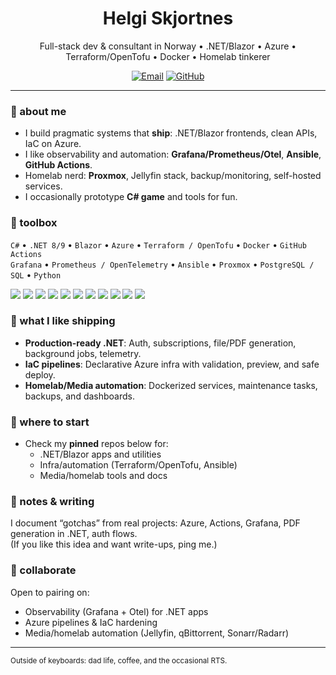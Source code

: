 <!-- Profile README for github.com/Hrolgar  -->
<h1 align="center">Helgi Skjortnes</h1>
<p align="center">
  Full-stack dev & consultant in Norway • .NET/Blazor • Azure • Terraform/OpenTofu • Docker • Homelab tinkerer
</p>

<p align="center">
  <a href="mailto:helgiskafta@outlook.com"><img alt="Email" src="https://img.shields.io/badge/Email-helgiskafta%40outlook.com-0d9488?style=flat&logo=gmail&logoColor=white"></a>
  <a href="https://github.com/hrolgar"><img alt="GitHub" src="https://img.shields.io/badge/GitHub-@hrolgar-0ea5e9?style=flat&logo=github"></a>
</p>

---

### 👋 about me
- I build pragmatic systems that **ship**: .NET/Blazor frontends, clean APIs, IaC on Azure.
- I like observability and automation: **Grafana/Prometheus/Otel**, **Ansible**, **GitHub Actions**.
- Homelab nerd: **Proxmox**, Jellyfin stack, backup/monitoring, self-hosted services.
- I occasionally prototype **C# game** and tools for fun.

### 🧰 toolbox
`C#` • `.NET 8/9` • `Blazor` • `Azure` • `Terraform / OpenTofu` • `Docker` • `GitHub Actions`  
`Grafana` • `Prometheus / OpenTelemetry` • `Ansible` • `Proxmox` • `PostgreSQL / SQL` • `Python`

<p>
  <img src="https://img.shields.io/badge/.NET-512BD4?logo=dotnet&logoColor=white" />
  <img src="https://img.shields.io/badge/Blazor-5C2D91?logo=blazor&logoColor=white" />
  <img src="https://img.shields.io/badge/Azure-0078D4?logo=microsoftazure&logoColor=white" />
  <img src="https://img.shields.io/badge/Terraform-844FBA?logo=terraform&logoColor=white" />
  <img src="https://img.shields.io/badge/Docker-2496ED?logo=docker&logoColor=white" />
  <img src="https://img.shields.io/badge/GitHub%20Actions-2088FF?logo=githubactions&logoColor=white" />
  <img src="https://img.shields.io/badge/Grafana-F46800?logo=grafana&logoColor=white" />
  <img src="https://img.shields.io/badge/Prometheus-E6522C?logo=prometheus&logoColor=white" />
  <img src="https://img.shields.io/badge/OpenTelemetry-000000?logo=opentelemetry&logoColor=white" />
  <img src="https://img.shields.io/badge/Ansible-EE0000?logo=ansible&logoColor=white" />
  <img src="https://img.shields.io/badge/Proxmox-E57000?logo=proxmox&logoColor=white" />
</p>

### 🚀 what I like shipping
- **Production-ready .NET**: Auth, subscriptions, file/PDF generation, background jobs, telemetry.
- **IaC pipelines**: Declarative Azure infra with validation, preview, and safe deploy.
- **Homelab/Media automation**: Dockerized services, maintenance tasks, backups, and dashboards.

### 🧭 where to start
- Check my **pinned** repos below for:  
  - .NET/Blazor apps and utilities  
  - Infra/automation (Terraform/OpenTofu, Ansible)  
  - Media/homelab tools and docs

### 📝 notes & writing
I document “gotchas” from real projects: Azure, Actions, Grafana, PDF generation in .NET, auth flows.  
(If you like this idea and want write-ups, ping me.)

### 🤝 collaborate
Open to pairing on:
- Observability (Grafana + Otel) for .NET apps
- Azure pipelines & IaC hardening
- Media/homelab automation (Jellyfin, qBittorrent, Sonarr/Radarr)

---

<sub>Outside of keyboards: dad life, coffee, and the occasional RTS.</sub>
